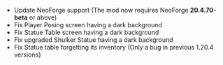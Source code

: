 * Update NeoForge support (The mod now requires NeoForge **20.4.70-beta** or above)
* Fix Player Posing screen having a dark background
* Fix Statue Table screen having a dark background
* Fix upgraded Shulker Statue having a dark background
* Fix Statue table forgetting its inventory (Only a bug in previous 1.20.4 versions)